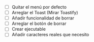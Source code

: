 - [ ] Quitar el menú por defecto
- [ ] Arreglar el Toast (Mirar Toastify)
- [ ] Añadir funcionalidad de borrar
- [ ] Arreglar el botón de borrar
- [ ] Crear ejecutable
- [ ] Añadir caracteres reales que necesito
